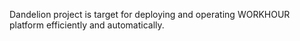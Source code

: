 
Dandelion project is target for deploying and operating WORKHOUR platform efficiently and automatically.